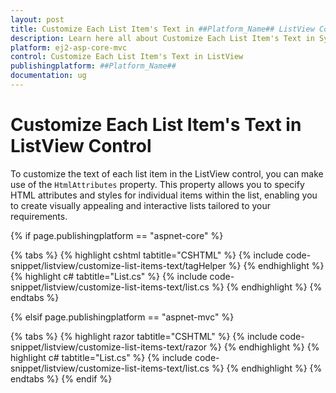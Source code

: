 ```yaml
---
layout: post
title: Customize Each List Item's Text in ##Platform_Name## ListView Control | Syncfusion
description: Learn here all about Customize Each List Item's Text in Syncfusion ##Platform_Name## ListView control of syncfusion and more.
platform: ej2-asp-core-mvc
control: Customize Each List Item's Text in ListView
publishingplatform: ##Platform_Name##
documentation: ug
---
```


# Customize Each List Item's Text in ListView Control

To customize the text of each list item in the ListView control, you can make use of the `HtmlAttributes` property. This property allows you to specify HTML attributes and styles for individual items within the list, enabling you to create visually appealing and interactive lists tailored to your requirements.

{% if page.publishingplatform == "aspnet-core" %}

{% tabs %}
{% highlight cshtml tabtitle="CSHTML" %}
{% include code-snippet/listview/customize-list-items-text/tagHelper %}
{% endhighlight %}
{% highlight c# tabtitle="List.cs" %}
{% include code-snippet/listview/customize-list-items-text/list.cs %}
{% endhighlight %}
{% endtabs %}

{% elsif page.publishingplatform == "aspnet-mvc" %}

{% tabs %}
{% highlight razor tabtitle="CSHTML" %}
{% include code-snippet/listview/customize-list-items-text/razor %}
{% endhighlight %}
{% highlight c# tabtitle="List.cs" %}
{% include code-snippet/listview/customize-list-items-text/list.cs %}
{% endhighlight %}
{% endtabs %}
{% endif %}